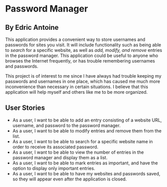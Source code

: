 # Password Manager

## By Edric Antoine


This application provides a convenient way to store usernames and passwords for sites you visit. It will include 
functionality such as being able to *search* for a specific website, as well as *add, modify, and remove* entries in the
password manager. This application could be useful to anyone who browses the Internet frequently, or has trouble 
remembering usernames and passwords.

This project is of interest to me since I have always had trouble keeping my passwords and usernames in one place, which
has caused me much more inconvenience than necessary in certain situations. I believe that this application will help
myself and others like me to be more organized.

## User Stories

- As a user, I want to be able to add an entry consisting of a website URL, username,
and password to the password manager.
- As a user, I want to be able to modify entries and remove them from the list.
- As a user, I want to be able to search for a specific website name in order to receive its associated password.
- As a user, I want to be able to view the number of entries in the password manager and display them as a list.
- As a user, I want to be able to mark entries as important, and have the option to display only important entries.
- As a user, I want to be able to have my websites and passwords saved, so they will appear even after the application 
is closed.